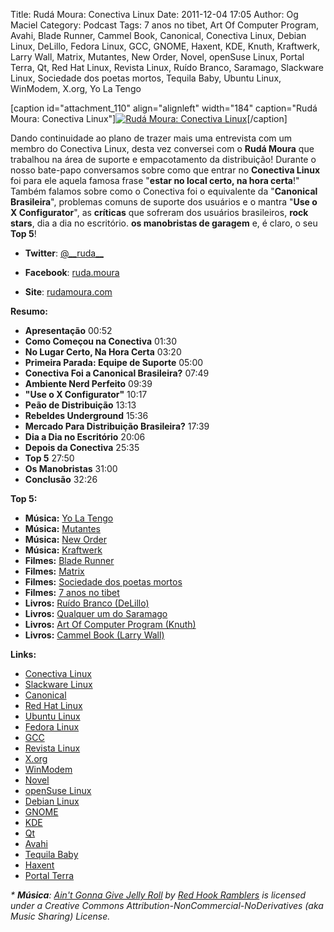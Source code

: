 Title: Rudá Moura: Conectiva Linux
Date: 2011-12-04 17:05
Author: Og Maciel
Category: Podcast
Tags: 7 anos no tibet, Art Of Computer Program, Avahi, Blade Runner, Cammel Book, Canonical, Conectiva Linux, Debian Linux, DeLillo, Fedora Linux, GCC, GNOME, Haxent, KDE, Knuth, Kraftwerk, Larry Wall, Matrix, Mutantes, New Order, Novel, openSuse Linux, Portal Terra, Qt, Red Hat Linux, Revista Linux, Ruído Branco, Saramago, Slackware Linux, Sociedade dos poetas mortos, Tequila Baby, Ubuntu Linux, WinModem, X.org, Yo La Tengo


[caption id="attachment\_110" align="alignleft" width="184"
caption="Rudá Moura: Conectiva Linux"][![Rudá Moura: Conectiva
Linux](http://www.castalio.info/wp-content/uploads/2011/12/rudamoura.png "Rudá Moura: Conectiva Linux")](http://www.castalio.info/wp-content/uploads/2011/12/rudamoura.png)[/caption]

Dando continuidade ao plano de trazer mais uma entrevista com um membro
do Conectiva Linux, desta vez conversei com o **Rudá Moura** que
trabalhou na área de suporte e empacotamento da distribuição! Durante o
nosso bate-papo conversamos sobre como que entrar no **Conectiva Linux**
foi para ele aquela famosa frase "**estar no local certo, na hora
certa**!" Também falamos sobre como o Conectiva foi o equivalente da
"**Canonical Brasileira**", problemas comuns de suporte dos usuários e o
mantra "**Use o X Configurator**", as **críticas** que sofreram dos
usuários brasileiros, **rock stars**, dia a dia no escritório. **os
manobristas de garagem** e, é claro, o seu **Top 5**!

-   <div>

    **Twitter**:
    [@\_\_ruda\_\_](https://twitter.com/#!/__ruda__ "https://twitter.com/#!/__ruda__")

    </div>

-   <div>

    **Facebook**:
    [ruda.moura](https://www.facebook.com/ruda.moura "https://www.facebook.com/ruda.moura")

    </div>

-   <div>

    **Site**: [rudamoura.com](http://rudamoura.com/)

    </div>

**Resumo:**

-   **Apresentação** 00:52
-   **Como Começou na Conectiva** 01:30
-   **No Lugar Certo, Na Hora Certa** 03:20
-   **Primeira Parada: Equipe de Suporte** 05:00
-   **Conectiva Foi a Canonical Brasileira?** 07:49
-   **Ambiente Nerd Perfeito** 09:39
-   **"Use o X Configurator"** 10:17
-   **Peão de Distribuição** 13:13
-   **Rebeldes Underground** 15:36
-   **Mercado Para Distribuição Brasileira?** 17:39
-   **Dia a Dia no Escritório** 20:06
-   **Depois da Conectiva** 25:35
-   **Top 5** 27:50
-   **Os Manobristas** 31:00
-   **Conclusão** 32:26

**Top 5:**

-   **Música:** [Yo La Tengo](http://www.last.fm/search?q=Yo+La+Tengo)
-   **Música:** [Mutantes](http://www.last.fm/search?q=Mutantes)
-   **Música:** [New Order](http://www.last.fm/search?q=New+Order)
-   **Música:** [Kraftwerk](http://www.last.fm/search?q=Kraftwerk)
-   **Filmes:** [Blade
    Runner](http://www.imdb.com/find?s=all&q=Blade+Runner)
-   **Filmes:** [Matrix](http://www.imdb.com/find?s=all&q=matrix)
-   **Filmes:** [Sociedade dos poetas
    mortos](http://www.imdb.com/find?s=all&q=Sociedade+dos+poetas+mortos)
-   **Filmes:** [7 anos no
    tibet](http://www.imdb.com/find?s=all&q=7+anos+no+tibet)
-   **Livros:** [Ruído Branco
    (DeLillo)](http://www.amazon.com/s/ref=nb_sb_noss?url=search-alias%3Dstripbooks&field-keywords=Ruído+Branco+(DeLillo))
-   **Livros:** [Qualquer um do
    Saramago](http://www.amazon.com/s/ref=nb_sb_noss?url=search-alias%3Dstripbooks&field-keywords=Saramago "http://www.amazon.com/s/ref=nb_sb_noss?url=search-alias%3Dstripbooks&field-keywords=Saramago")
-   **Livros:** [Art Of Computer Program
    (Knuth)](http://www.amazon.com/s/ref=nb_sb_noss?url=search-alias%3Dstripbooks&field-keywords=Art+Of+Computer+Program+(Knuth))
-   **Livros:** [Cammel Book (Larry
    Wall)](http://www.amazon.com/s/ref=nb_sb_noss?url=search-alias%3Dstripbooks&field-keywords=Cammel+Book+(Larry+Wall))

**Links:**

-   [Conectiva Linux](https://duckduckgo.com/?q=Conectiva+Linux)
-   [Slackware Linux](https://duckduckgo.com/?q=Slackware+Linux)
-   [Canonical](https://duckduckgo.com/?q=Canonical)
-   [Red Hat Linux](https://duckduckgo.com/?q=Red+Hat+Linux)
-   [Ubuntu Linux](https://duckduckgo.com/?q=Ubuntu+Linux)
-   [Fedora Linux](https://duckduckgo.com/?q=Fedora+Linux)
-   [GCC](https://duckduckgo.com/?q=GCC)
-   [Revista Linux](https://duckduckgo.com/?q=Revista+Linux)
-   [X.org](https://duckduckgo.com/?q=X.org)
-   [WinModem](https://duckduckgo.com/?q=WinModem)
-   [Novel](https://duckduckgo.com/?q=Novel)
-   [openSuse Linux](https://duckduckgo.com/?q=openSuse+Linux)
-   [Debian Linux](https://duckduckgo.com/?q=Debian+Linux)
-   [GNOME](https://duckduckgo.com/?q=GNOME)
-   [KDE](https://duckduckgo.com/?q=KDE)
-   [Qt](https://duckduckgo.com/?q=Qt)
-   [Avahi](https://duckduckgo.com/?q=Avahi)
-   [Tequila Baby](https://duckduckgo.com/?q=Tequila+Baby)
-   [Haxent](https://duckduckgo.com/?q=Haxent)
-   [Portal Terra](https://duckduckgo.com/?q=Portal+Terra)

*\* **Música**: [Ain't Gonna Give Jelly
Roll](http://freemusicarchive.org/music/Red_Hook_Ramblers/Live__WFMU_on_Antique_Phonograph_Music_Program_with_MAC_Feb_8_2011/Red_Hook_Ramblers_-_12_-_Aint_Gonna_Give_Jelly_Roll "http://freemusicarchive.org/music/Red_Hook_Ramblers/Live__WFMU_on_Antique_Phonograph_Music_Program_with_MAC_Feb_8_2011/Red_Hook_Ramblers_-_12_-_Aint_Gonna_Give_Jelly_Roll")
by [Red Hook
Ramblers](http://freemusicarchive.org/music/Red_Hook_Ramblers/ "http://freemusicarchive.org/music/Red_Hook_Ramblers/")
is licensed under a Creative Commons
Attribution-NonCommercial-NoDerivatives (aka Music Sharing) License.*

